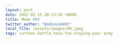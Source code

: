 ```yaml
---
layout: post
date: 2022-02-15 20:13:10 +0000.
title: Meme #99
twitter_author: "@odiousdebt"
local_file: /assets/images/99.jpeg
tags: cartoon battle have-fun-staying-poor army
---
```

